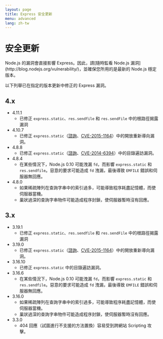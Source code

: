 ```yaml
---
layout: page
title: Express 安全更新
menu: advanced
lang: zh-tw
---
```


# 安全更新

<div class="doc-box doc-notice" markdown="1">
Node.js 的漏洞會直接影響 Express。因此，請[隨時監看 Node.js 漏洞](http://blog.nodejs.org/vulnerability/)，並確保您所用的是最新的 Node.js 穩定版本。
</div>

以下列舉已在指定的版本更新中修正的 Express 漏洞。

## 4.x

- 4.11.1
  - 已修正 `express.static`、`res.sendfile` 和 `res.sendFile` 中的根路徑揭露漏洞
- 4.10.7
  - 已修正 `express.static`（[諮詢](https://npmjs.com/advisories/35)、[CVE-2015-1164](http://cve.mitre.org/cgi-bin/cvename.cgi?name=CVE-2015-1164)）中的開放重新導向漏洞。
- 4.8.8
  - 已修正 `express.static`（[諮詢](http://npmjs.com/advisories/32)、[CVE-2014-6394](http://cve.mitre.org/cgi-bin/cvename.cgi?name=CVE-2014-6394)）中的目錄遍訪漏洞。
- 4.8.4
  - 在某些情況下，Node.js 0.10 可能洩漏 `fd`，而影響 `express.static` 和 `res.sendfile`。惡意的要求可能造成 `fd` 洩漏，最後導致 `EMFILE` 錯誤和伺服器無回應。
- 4.8.0
  - 如果稀疏陣列在查詢字串中的索引過多，可能導致程序耗盡記憶體，而使伺服器當機。
  - 巢狀過深的查詢字串物件可能造成程序封鎖，使伺服器暫時沒有回應。

## 3.x

- 3.19.1
  - 已修正 `express.static`、`res.sendfile` 和 `res.sendFile` 中的根路徑揭露漏洞
- 3.19.0
  - 已修正 `express.static`（[諮詢](https://npmjs.com/advisories/35)、[CVE-2015-1164](http://cve.mitre.org/cgi-bin/cvename.cgi?name=CVE-2015-1164)）中的開放重新導向漏洞。
- 3.16.10
  - 已修正 `express.static` 中的目錄遍訪漏洞。
- 3.16.6
  - 在某些情況下，Node.js 0.10 可能洩漏 `fd`，而影響 `express.static` 和 `res.sendfile`。惡意的要求可能造成 `fd` 洩漏，最後導致 `EMFILE` 錯誤和伺服器無回應。
- 3.16.0
  - 如果稀疏陣列在查詢字串中的索引過多，可能導致程序耗盡記憶體，而使伺服器當機。
  - 巢狀過深的查詢字串物件可能造成程序封鎖，使伺服器暫時沒有回應。
- 3.3.0
  - 404 回應（試圖進行不支援的方法置換）容易受到跨網站 Scripting 攻擊。
